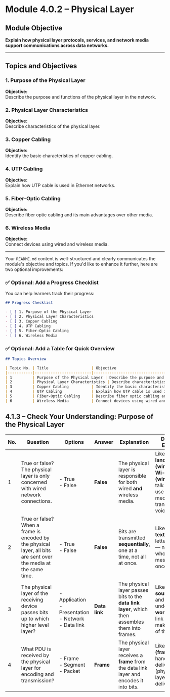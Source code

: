 # Module 4.0.2 – Physical Layer

## Module Objective
**Explain how physical layer protocols, services, and network media support communications across data networks.**

---

## Topics and Objectives

### 1. Purpose of the Physical Layer
**Objective:**  
Describe the purpose and functions of the physical layer in the network.

### 2. Physical Layer Characteristics  
**Objective:**  
Describe characteristics of the physical layer.

### 3. Copper Cabling  
**Objective:**  
Identify the basic characteristics of copper cabling.

### 4. UTP Cabling  
**Objective:**  
Explain how UTP cable is used in Ethernet networks.

### 5. Fiber-Optic Cabling  
**Objective:**  
Describe fiber optic cabling and its main advantages over other media.

### 6. Wireless Media  
**Objective:**  
Connect devices using wired and wireless media.

---

Your `README.md` content is well-structured and clearly communicates the module's objective and topics. If you'd like to enhance it further, here are two optional improvements:

### ✅ Optional: Add a Progress Checklist

You can help learners track their progress:

```markdown
## Progress Checklist

- [ ] 1. Purpose of the Physical Layer  
- [ ] 2. Physical Layer Characteristics  
- [ ] 3. Copper Cabling  
- [ ] 4. UTP Cabling  
- [ ] 5. Fiber-Optic Cabling  
- [ ] 6. Wireless Media  
```

### ✅ Optional: Add a Table for Quick Overview

```markdown
## Topics Overview

| Topic No. | Title                   | Objective                                                                 |
|-----------|-------------------------|---------------------------------------------------------------------------|
| 1         | Purpose of the Physical Layer | Describe the purpose and functions of the physical layer in the network. |
| 2         | Physical Layer Characteristics | Describe characteristics of the physical layer.                          |
| 3         | Copper Cabling          | Identify the basic characteristics of copper cabling.                    |
| 4         | UTP Cabling             | Explain how UTP cable is used in Ethernet networks.                      |
| 5         | Fiber-Optic Cabling     | Describe fiber optic cabling and its advantages over other media.        |
| 6         | Wireless Media          | Connect devices using wired and wireless media.                          |
```
## 4.1.3 – Check Your Understanding: Purpose of the Physical Layer

| No. | Question                                                                 | Options                                                                                  | Answer       | Explanation                                                                                     | Daily Life Example |
|-----|--------------------------------------------------------------------------|------------------------------------------------------------------------------------------|--------------|-------------------------------------------------------------------------------------------------|---------------------|
| 1   | True or false? The physical layer is only concerned with wired network connections. | - True<br>- False                                                                       | **False**    | The physical layer is responsible for both wired **and** wireless media.                        | Like using a **landline (wired)** or **Wi-Fi (wireless)** to talk — both use different media but transmit voice. |
| 2   | True or false? When a frame is encoded by the physical layer, all bits are sent over the media at the same time. | - True<br>- False                                                    | **False**    | Bits are transmitted **sequentially**, one at a time, not all at once.                         | Like sending a **text message** letter by letter — not the whole message at once.              |
| 3   | The physical layer of the receiving device passes bits up to which higher level layer? | - Application<br>- Presentation<br>- Network<br>- Data link                              | **Data link**| The physical layer passes bits to the **data link layer**, which then assembles them into frames.| Like **hearing sounds** (bits) and understanding **words** (data link layer makes sense of them). |
| 4   | What PDU is received by the physical layer for encoding and transmission? | - Frame<br>- Segment<br>- Packet                                                         | **Frame**    | The physical layer receives a **frame** from the data link layer and encodes it into bits.      | Like a **parcel (frame)** being handed to a delivery truck (physical layer) for delivery (bits). |

